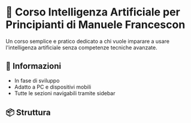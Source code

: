 # 🧠 Corso Intelligenza Artificiale per Principianti di Manuele Francescon

Un corso semplice e pratico dedicato a chi vuole imparare a usare l'intelligenza artificiale senza competenze tecniche avanzate.

## 📌 Informazioni

- In fase di sviluppo
- Adatto a PC e dispositivi mobili
- Tutte le sezioni navigabili tramite sidebar

## 📦 Struttura

